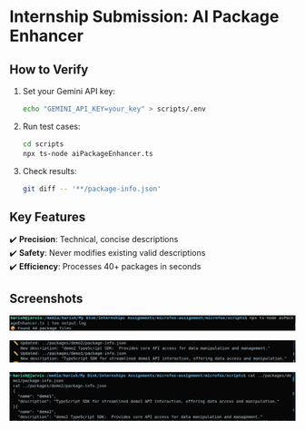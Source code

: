 # Internship Submission: AI Package Enhancer

## How to Verify
1. Set your Gemini API key:
   ```bash
   echo "GEMINI_API_KEY=your_key" > scripts/.env
   ```

2. Run test cases:
   ```bash
   cd scripts
   npx ts-node aiPackageEnhancer.ts
   ```

3. Check results:
   ```bash
   git diff -- '**/package-info.json'
   ```

## Key Features
✔️ **Precision**: Technical, concise descriptions  
✔️ **Safety**: Never modifies existing valid descriptions  
✔️ **Efficiency**: Processes 40+ packages in seconds  

## Screenshots
![Console.log](img-1.png)  

![Console.log](img-2.png)  

![Console.log](img-3.png)
